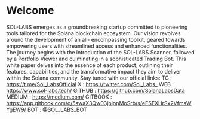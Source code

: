 # Welcome
SOL-LABS emerges as a groundbreaking startup committed to pioneering tools tailored for the Solana blockchain ecosystem. Our vision revolves around the development of an all- encompassing toolkit, geared towards empowering users with streamlined access and enhanced functionalities. The journey begins with the introduction of the SOL-LABS Scanner, followed by a Portfolio Viewer and culminating in a sophisticated Trading Bot. This white paper delves into the essence of each product, outlining their features, capabilities, and the transformative impact they aim to deliver within the Solana community.
Stay tuned with our official links: 
TG : https://t.me/Sol_LabsOfficial
X : https://twitter.com/Sol_Labs_
WEB : https://www.sol-labs.tech/
GITHUB : https://github.com/SolanaLabsData
MEDIUM : https://medium.com/
GITBOOK : https://app.gitbook.com/o/5swaX3Qw03jbippMoSrb/s/eFSEXHrSx2VfmsWYgEW9/
BOT : @SOL_LABS_BOT
